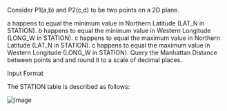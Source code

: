 Consider P1(a,b) and P2(c,d) to be two points on a 2D plane.

a happens to equal the minimum value in Northern Latitude (LAT_N in STATION).
b happens to equal the minimum value in Western Longitude (LONG_W in STATION).
c happens to equal the maximum value in Northern Latitude (LAT_N in STATION).
c happens to equal the maximum value in Western Longitude (LONG_W in STATION).
Query the Manhattan Distance between points and and round it to a scale of decimal places.

Input Format

The STATION table is described as follows:

![image](https://github.com/user-attachments/assets/84300780-8d34-4fb8-b71e-06ead2dbff31)
